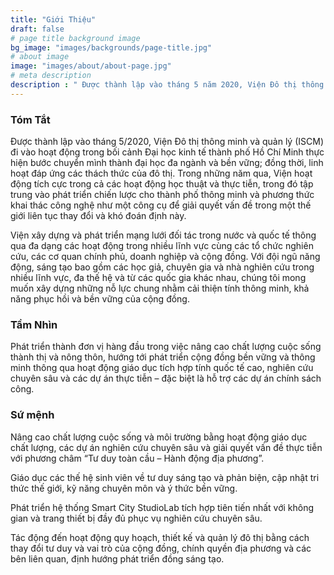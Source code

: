 ```yaml
---
title: "Giới Thiệu"
draft: false
# page title background image
bg_image: "images/backgrounds/page-title.jpg"
# about image
image: "images/about/about-page.jpg"
# meta description
description : " Được thành lập vào tháng 5 năm 2020, Viện Đô thị thông minh và quản lý là một Viện thuộc Trường Công nghệ và thiết kế, Đại học kinh tế thành phố Hồ Chí Minh (UEH). Với mong muốn phát triển các nỗ lực chung nhằm cải thiện tính thông minh, khả năng phục hồi và tính bền vững của xã hội, ISCM đã nỗ lực ghi dấu bằng các hoạt động nâng cao chất lượng cuộc sống đô thị thông qua hoạt động giáo dục tích hợp tính quốc tế cao, và các dự án giải quyết vấn đề thực tiễn."
---
```


### Tóm Tắt
Được thành lập vào tháng 5/2020, Viện Đô thị thông minh và quản lý (ISCM) đi vào hoạt động trong bối cảnh Đại học kinh tế thành phố Hồ Chí Minh thực hiện bước chuyển mình thành đại học đa ngành và bền vững; đồng thời, linh hoạt đáp ứng các thách thức của đô thị. Trong những năm qua, Viện hoạt động tích cực trong cả các hoạt động học thuật và thực tiễn, trong đó tập trung vào phát triển chiến lược cho thành phố thông minh và phương thức khai thác công nghệ như một công cụ để giải quyết vấn đề trong một thế giới liên tục thay đổi và khó đoán định này.

Viện xây dựng và phát triển mạng lưới đối tác trong nước và quốc tế thông qua đa dạng các hoạt động trong nhiều lĩnh vực cùng các tổ chức nghiên cứu, các cơ quan chính phủ, doanh nghiệp và cộng đồng. Với đội ngũ năng động, sáng tạo bao gồm các học giả, chuyên gia và nhà nghiên cứu trong nhiều lĩnh vực, đa thế hệ và từ các quốc gia khác nhau, chúng tôi mong muốn xây dựng những nỗ lực chung nhằm cải thiện tính thông minh, khả năng phục hồi và bền vững của cộng đồng.

### Tầm Nhìn

Phát triển thành đơn vị hàng đầu trong việc nâng cao chất lượng cuộc sống thành thị và nông thôn, hướng tới phát triển cộng đồng bền vững và thông minh thông qua hoạt động giáo dục tích hợp tính quốc tế cao, nghiên cứu chuyên sâu và các dự án thực tiễn – đặc biệt là hỗ trợ các dự án chính sách công.

### Sứ mệnh

Nâng cao chất lượng cuộc sống và môi trường bằng hoạt động giáo dục chất lượng, các dự án nghiên cứu chuyên sâu và giải quyết vấn đề thực tiễn với phương châm “Tư duy toàn cầu – Hành động địa phương”.

Giáo dục các thế hệ sinh viên về tư duy sáng tạo và phản biện, cập nhật tri thức thế giới, kỹ năng chuyên môn và ý thức bền vững.

Phát triển hệ thống Smart City StudioLab tích hợp tiên tiến nhất với không gian và trang thiết bị đầy đủ phục vụ nghiên cứu chuyên sâu.

Tác động đến hoạt động quy hoạch, thiết kế và quản lý đô thị bằng cách thay đổi tư duy và vai trò của cộng đồng, chính quyền địa phương và các bên liên quan, định hướng phát triển đồng sáng tạo.

